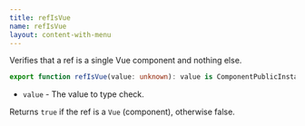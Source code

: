 ```yaml
---
title: refIsVue
name: refIsVue
layout: content-with-menu
---
```


Verifies that a ref is a single Vue component and nothing else.

```ts
export function refIsVue(value: unknown): value is ComponentPublicInstance;
```

- `value` - The value to type check.

Returns `true` if the ref is a `Vue` (component), otherwise false.
